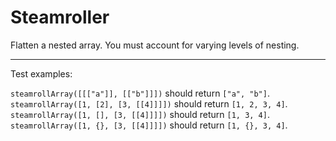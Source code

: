 # Steamroller

Flatten a nested array. You must account for varying levels of nesting.

---

Test examples:

`steamrollArray([[["a"]], [["b"]]])` should return `["a", "b"]`.\
`steamrollArray([1, [2], [3, [[4]]]])` should return `[1, 2, 3, 4]`.\
`steamrollArray([1, [], [3, [[4]]]])` should return `[1, 3, 4]`.\
`steamrollArray([1, {}, [3, [[4]]]])` should return `[1, {}, 3, 4]`.
